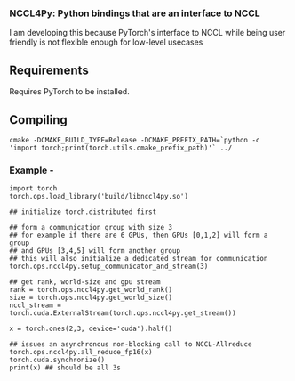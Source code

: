 ### NCCL4Py: Python bindings that are an interface to NCCL

I am developing this because PyTorch's interface to NCCL while being user friendly is not flexible enough for low-level usecases

## Requirements
Requires PyTorch to be installed.

## Compiling

```
cmake -DCMAKE_BUILD_TYPE=Release -DCMAKE_PREFIX_PATH=`python -c 'import torch;print(torch.utils.cmake_prefix_path)'` ../

```


### Example - 
```
import torch
torch.ops.load_library('build/libnccl4py.so')

## initialize torch.distributed first 

## form a communication group with size 3 
## for example if there are 6 GPUs, then GPUs [0,1,2] will form a group
## and GPUs [3,4,5] will form another group
## this will also initialize a dedicated stream for communication
torch.ops.nccl4py.setup_communicator_and_stream(3)
	
## get rank, world-size and gpu stream
rank = torch.ops.nccl4py.get_world_rank()
size = torch.ops.nccl4py.get_world_size()
nccl_stream = torch.cuda.ExternalStream(torch.ops.nccl4py.get_stream())

x = torch.ones(2,3, device='cuda').half()

## issues an asynchronous non-blocking call to NCCL-Allreduce
torch.ops.nccl4py.all_reduce_fp16(x)
torch.cuda.synchronize()
print(x) ## should be all 3s

```


